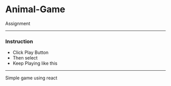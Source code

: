 # Animal-Game
Assignment
<hr>
<h3>Instruction</h3>
<ul>
    <li>Click Play Button</li>
    <li>Then select</li>
    <li>Keep Playing like this</li>
</ul>
<hr>
<p>
Simple game using react
</p>


